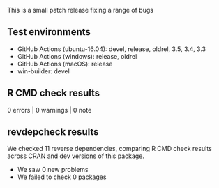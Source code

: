 This is a small patch release fixing  a range of bugs

## Test environments

* GitHub Actions (ubuntu-16.04): devel, release, oldrel, 3.5, 3.4, 3.3
* GitHub Actions (windows): release, oldrel
* GitHub Actions (macOS): release
* win-builder: devel

## R CMD check results

0 errors | 0 warnings | 0 note

## revdepcheck results

We checked 11 reverse dependencies, comparing R CMD check results across CRAN and dev versions of this package.

 * We saw 0 new problems
 * We failed to check 0 packages
